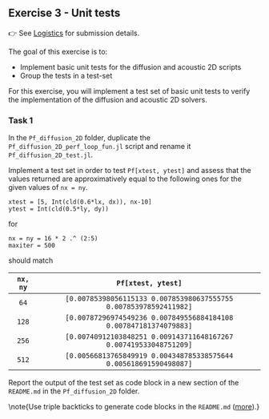 <!--This file was generated, do not modify it.-->
## Exercise 3 - **Unit tests**

👉 See [Logistics](/logistics/#submission) for submission details.

The goal of this exercise is to:
- Implement basic unit tests for the diffusion and acoustic 2D scripts
- Group the tests in a test-set

For this exercise, you will implement a test set of basic unit tests to verify the implementation of the diffusion and acoustic 2D solvers.

### Task 1

In the `Pf_diffusion_2D` folder, duplicate the `Pf_diffusion_2D_perf_loop_fun.jl` script and rename it `Pf_diffusion_2D_test.jl`.

Implement a test set in order to test `Pf[xtest, ytest]` and assess that the values returned are approximatively equal to the following ones for the given values of `nx = ny`.

````julia:ex1
xtest = [5, Int(cld(0.6*lx, dx)), nx-10]
ytest = Int(cld(0.5*ly, dy))
````

for

````julia:ex2
nx = ny = 16 * 2 .^ (2:5)
maxiter = 500
````

should match

| `nx, ny` | `Pf[xtest, ytest]`                                                |
|:--------:|:-----------------------------------------------------------------:|
|  `64`    | `[0.00785398056115133 0.007853980637555755 0.007853978592411982]` |
| `128`    | `[0.00787296974549236 0.007849556884184108 0.007847181374079883]` |
| `256`    | `[0.00740912103848251 0.009143711648167267 0.007419533048751209]` |
| `512`    | `[0.00566813765849919 0.004348785338575644 0.005618691590498087]` |

Report the output of the test set as code block in a new section of the `README.md` in the `Pf_diffusion_2D` folder.

\note{Use triple backticks to generate code blocks in the `README.md` ([more](https://www.markdownguide.org/extended-syntax/#fenced-code-blocks)).}

